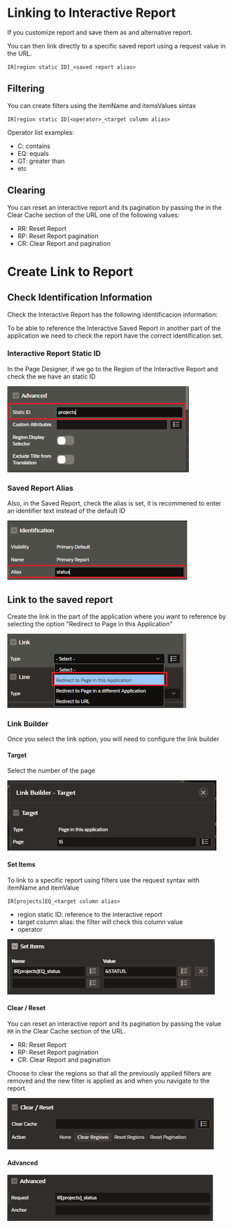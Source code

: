 # Linking to Interactive Report

If you customize report and save them as and alternative report.

You can then link directly to a specific saved report using a request value in the URL.

```
IR[region static ID]_<saved report alias>
```

## Filtering

You can create filters using the itemName and itemsValues sintax

```
IR[region static ID]<operator>_<target column alias>
```

Operator list examples:

- C: contains
- EQ: equals
- GT: greater than
- etc

## Clearing

You can reset an interactive report and its pagination by passing the in the Clear Cache section of the URL one of the following values:

- RR: Reset Report
- RP: Reset Report pagination
- CR: Clear Report and pagination

# Create Link to Report

## Check Identification Information

Check the Interactive Report has the following identificacion information:

To be able to reference the Interactive Saved Report in another part of the application we need to check the report have the correct identification set.

### Interactive Report Static ID

In the Page Designer, if we go to the Region of the Interactive Report and check the we have an static ID

![Interactive Report Static ID](images/interactive_report_link_1.png)

### Saved Report Alias

Also, in the Saved Report, check the alias is set, it is recommened to enter an identifier text instead of the default ID

![Saved Report Alias](images/interactive_report_link_2.png)

## Link to the saved report

Create the link in the part of the application where you want to reference by selecting the option "Redirect to Page in this Application"

![Link to Saved Report](images/interactive_report_link_3.png)

### Link Builder

Once you select the link option, you will need to configure the link builder

#### Target

Select the number of the page

![alt text](images/interactive_report_link_4.png)

#### Set Items

To link to a specific report using filters use the request syntax with itemName and itemValue

```
IR[projects]EQ_<target column alias>
```

- region static ID: reference to the interactive report
- target column alias: the filter will check this column value
- operator

![alt text](images/interactive_report_link_5.png)

#### Clear / Reset

You can reset an interactive report and its pagination by passing the value `RR` in the Clear Cache section of the URL.

- RR: Reset Report
- RP: Reset Report pagination
- CR: Clear Report and pagination

Choose to clear the regions so that all the previously applied filters are removed and the new filter is applied as and when you navigate to the report.

![alt text](images/interactive_report_link_6.png)

#### Advanced

![alt text](images/interactive_report_link_7.png)
